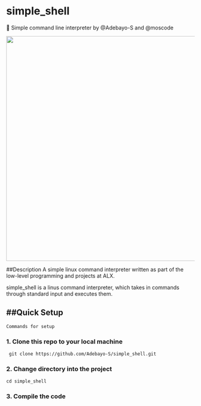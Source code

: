 # simple_shell
🤖 Simple command line interpreter by @Adebayo-S and @moscode

<img style="width: 600px" src="https://s3.amazonaws.com/intranet-projects-files/holbertonschool-low_level_programming/235/shell.jpeg">

##Description
A simple linux command interpreter written as part of the low-level programming and projects at ALX.

simple_shell is a linus command interpreter, which takes in commands through standard input and executes them.


##Quick Setup
---

`Commands for setup`

### 1. Clone this repo to your local machine

```
 git clone https://github.com/Adebayo-S/simple_shell.git
```

### 2. Change directory into the project

```
cd simple_shell
```

### 3. Compile the code
